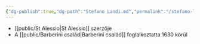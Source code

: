 ```yaml
---
{"dg-publish":true,"dg-path":"Stefano Landi.md","permalink":"/stefano-landi/"}
---
```


- [[public/St Alessio\|St Alessio]] szerzője
- A [[public/Barberini család\|Barberini család]] foglalkoztatta 1630 körül